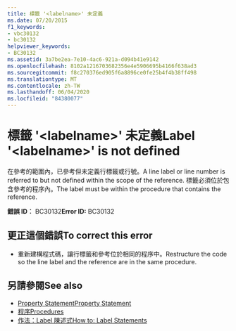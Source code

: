 ```yaml
---
title: 標籤 '<labelname>' 未定義
ms.date: 07/20/2015
f1_keywords:
- vbc30132
- bc30132
helpviewer_keywords:
- BC30132
ms.assetid: 3a7be2ea-7e10-4ac6-921a-d094b41e9142
ms.openlocfilehash: 8102a1216703682356e4e5906695b4166f638ad3
ms.sourcegitcommit: f8c270376ed905f6a8896ce0fe25b4f4b38ff498
ms.translationtype: MT
ms.contentlocale: zh-TW
ms.lasthandoff: 06/04/2020
ms.locfileid: "84380077"
---
```

# <a name="label-labelname-is-not-defined"></a><span data-ttu-id="845fa-102">標籤 '\<labelname>' 未定義</span><span class="sxs-lookup"><span data-stu-id="845fa-102">Label '\<labelname>' is not defined</span></span>
<span data-ttu-id="845fa-103">在參考的範圍內，已參考但未定義行標籤或行號。</span><span class="sxs-lookup"><span data-stu-id="845fa-103">A line label or line number is referred to but not defined within the scope of the reference.</span></span> <span data-ttu-id="845fa-104">標籤必須位於包含參考的程序內。</span><span class="sxs-lookup"><span data-stu-id="845fa-104">The label must be within the procedure that contains the reference.</span></span>  
  
 <span data-ttu-id="845fa-105">**錯誤 ID︰** BC30132</span><span class="sxs-lookup"><span data-stu-id="845fa-105">**Error ID:** BC30132</span></span>  
  
## <a name="to-correct-this-error"></a><span data-ttu-id="845fa-106">更正這個錯誤</span><span class="sxs-lookup"><span data-stu-id="845fa-106">To correct this error</span></span>  
  
- <span data-ttu-id="845fa-107">重新建構程式碼，讓行標籤和參考位於相同的程序中。</span><span class="sxs-lookup"><span data-stu-id="845fa-107">Restructure the code so the line label and the reference are in the same procedure.</span></span>  
  
## <a name="see-also"></a><span data-ttu-id="845fa-108">另請參閱</span><span class="sxs-lookup"><span data-stu-id="845fa-108">See also</span></span>

- [<span data-ttu-id="845fa-109">Property Statement</span><span class="sxs-lookup"><span data-stu-id="845fa-109">Property Statement</span></span>](../language-reference/statements/property-statement.md)
- [<span data-ttu-id="845fa-110">程序</span><span class="sxs-lookup"><span data-stu-id="845fa-110">Procedures</span></span>](../programming-guide/language-features/procedures/index.md)
- [<span data-ttu-id="845fa-111">作法：Label 陳述式</span><span class="sxs-lookup"><span data-stu-id="845fa-111">How to: Label Statements</span></span>](../programming-guide/program-structure/how-to-label-statements.md)
